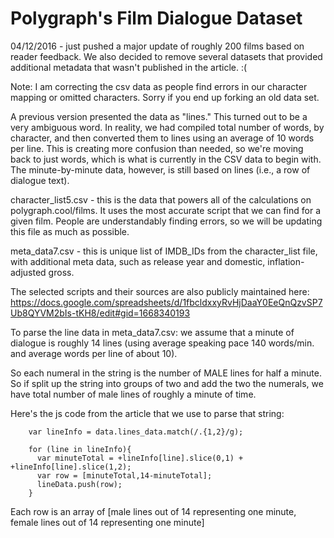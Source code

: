 # Polygraph's Film Dialogue Dataset

04/12/2016 - just pushed a major update of roughly 200 films based on reader feedback. We also decided to remove several datasets that provided additional metadata that wasn't published in the article. :(

Note: I am correcting the csv data as people find errors in our character mapping or omitted characters. Sorry if you end up forking an old data set.

A previous version presented the data as "lines." This turned out to be a very ambiguous word. In reality, we had compiled total number of words, by character, and then converted them to lines using an average of 10 words per line. This is creating more confusion than needed, so we're moving back to just words, which is what is currently in the CSV data to begin with. The minute-by-minute data, however, is still based on lines (i.e., a row of dialogue text).

character_list5.csv - this is the data that powers all of the calculations on polygraph.cool/films. It uses the most accurate script that we can find for a given film. People are understandably finding errors, so we will be updating this file as much as possible.

meta_data7.csv - this is unique list of IMDB_IDs from the character_list file, with additional meta data, such as release year and domestic, inflation-adjusted gross.

The selected scripts and their sources are also publicly maintained here: https://docs.google.com/spreadsheets/d/1fbcldxxyRvHjDaaY0EeQnQzvSP7Ub8QYVM2bIs-tKH8/edit#gid=1668340193

To parse the line data in meta_data7.csv: we assume that a minute of dialogue is roughly 14 lines (using average speaking pace 140 words/min. and average words per line of about 10).

So each numeral in the string is the number of MALE lines for half a minute. So if split up the string into groups of two and add the two the numerals, we have total number of male lines of roughly a minute of time.

Here's the js code from the article that we use to parse that string:

        var lineInfo = data.lines_data.match(/.{1,2}/g);

        for (line in lineInfo){
          var minuteTotal = +lineInfo[line].slice(0,1) + +lineInfo[line].slice(1,2);
          var row = [minuteTotal,14-minuteTotal];
          lineData.push(row);
        }

Each row is an array of [male lines out of 14 representing one minute, female lines out of 14 representing one minute]


